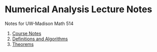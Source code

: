 # Numerical Analysis Lecture Notes
Notes for UW-Madison Math 514

1. [Course Notes](https://github.com/rebekahanne/Numerical-Analysis-Lecture-Notes/raw/master/Math%20514%20Lecture%20Notes.pdf)
2. [Definitions and Algorithms](https://github.com/rebekahanne/Numerical-Analysis-Lecture-Notes/raw/master/math_514_definitions.pdf)
3. [Theorems](https://github.com/rebekahanne/Numerical-Analysis-Lecture-Notes/raw/master/math_514_theorems.pdf)
